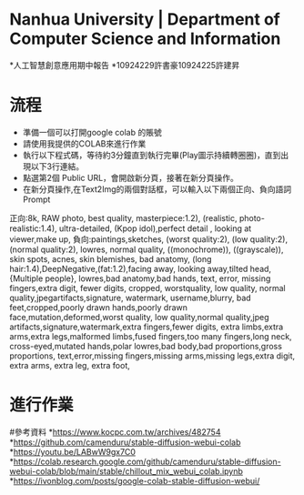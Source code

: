 # Nanhua University | Department of Computer Science and Information
*人工智慧創意應用期中報告
*10924229許書豪10924225許建昇

# 流程
* 準備一個可以打開google colab 的賬號
* 請使用我提供的COLAB來進行作業
* 執行以下程式碼，等待約3分鐘直到執行完畢(Play圖示持續轉圈圈)，直到出現以下3行連結。
* 點選第2個 Public URL，會開啟新分頁，接著在新分頁操作。
* 在新分頁操作,在Text2Img的兩個對話框，可以輸入以下兩個正向、負向語詞 Prompt

正向:8k, RAW photo, best quality, masterpiece:1.2), (realistic, photo-realistic:1.4), 
     ultra-detailed, (Kpop idol),perfect detail ,  looking at viewer,make up,
負向:paintings,sketches, (worst quality:2), (low quality:2), (normal quality:2), lowres, 
     normal quality, ((monochrome)), ((grayscale)), skin spots, acnes, skin blemishes, bad anatomy,
     (long hair:1.4),DeepNegative,(fat:1.2),facing away, looking away,tilted head, {Multiple people}, 
     lowres,bad anatomy,bad hands, text, error, missing fingers,extra digit, fewer digits, cropped, 
     worstquality, low quality, normal quality,jpegartifacts,signature, watermark, username,blurry,
     bad feet,cropped,poorly drawn hands,poorly drawn face,mutation,deformed,worst quality,
     low quality,normal quality,jpeg artifacts,signature,watermark,extra fingers,fewer digits,
     extra limbs,extra arms,extra legs,malformed limbs,fused fingers,too many fingers,long neck,
     cross-eyed,mutated hands,polar lowres,bad body,bad proportions,gross proportions,
     text,error,missing fingers,missing arms,missing legs,extra digit, extra arms, 
     extra leg, extra foot,

# 進行作業

#參考資料
*https://www.kocpc.com.tw/archives/482754
*https://github.com/camenduru/stable-diffusion-webui-colab
*https://youtu.be/LABwW9gx7C0
*https://colab.research.google.com/github/camenduru/stable-diffusion-webui-colab/blob/main/stable/chillout_mix_webui_colab.ipynb
*https://ivonblog.com/posts/google-colab-stable-diffusion-webui/
